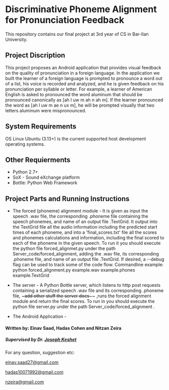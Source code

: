Discriminative Phoneme Alignment for Pronunciation Feedback
===========================================================
This repository contains our final project at 3rd year of CS in Bar-Ilan University.

## Project Discription
This project proposes an Android application that provides visual feedback on the quality of pronunciation in a foreign language. In the application we built the learner of a foreign language is prompted to pronounce a word out of a list, his voice is recorded and analyzed, and he is given feedback on his pronunciation per syllable or letter. 
For example, a learner of American English is asked to pronounced the word aluminum that should be pronounced canonically as [ah l uw m ah n ah m]. If the learner pronounced the word as [ah l uw m ae n ux m], he will be prompted visually that two letters aluminum were mispronounced.

## System Requirements
OS Linux Ubuntu (3.13+) is the current supported host development operating systems.

## Other Requierments
- Python 2.7+
- SoX - Sound eXchange platform
- Bottle: Python Web Framework

## Project Parts and Running Instructions
* The forced (phoneme) alignment module - It is given as input the speech .wav file, the corresponding .phoneme file containing the speech phonemes, and name of an output file .TextGrid. It output into the TextGrid file all the audio information including the predicted start times of each phoneme, and into a 'final_scores.txt' file all the scores and phonemes calculations and information, including the final scored to each of the phoneme in the given speech.
To run it you should execute the python file forced_alignmet.py under the path Server_code/forced_alignment, adding the .wav file, its corresponding .phoneme file, and name of an output file .TextGrid. If desired, a --debug flag can be used to track some of the code flow.
Commandline example:
python forced_alignment.py example.wav example.phones example.TextGrid

* The server - A Python Bottle server, which listens to http post requests containing a serialized speech .wav file and its corresponding .phoneme file, ~~~~~~~add other stuff the server does~~~~~~~~ ,runs the forced alignment module and return the final scores.
To run in you should execute the python file server.py under the path Server_code/forced_alignment .
* The Android Application - 



#### Written by: Einav Saad, Hadas Cohen and  Nitzan Zeira
##### Supervised by Dr. [Joseph Keshet](http://u.cs.biu.ac.il/~jkeshet/)

For any question, suggestion etc:

einav.saad27@gmail.com

hadas10071992@gmail.com

nzeira@gmail.com

